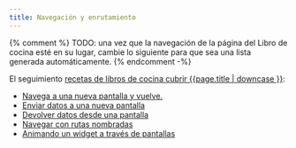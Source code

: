 ```yaml
---
title: Navegación y enrutamiento
---
```


{% comment %}
TODO: una vez que la navegación de la página del Libro de cocina esté en su lugar, cambie lo siguiente para que sea una lista generada automáticamente.
{% endcomment -%}

El seguimiento [recetas de libros de cocina cubrir {{page.title | downcase }}][cookbook]:

* [Navega a una nueva pantalla y vuelve.](/docs/cookbook/navigation/navigation-basics)
* [Enviar datos a una nueva pantalla](/docs/cookbook/navigation/passing-data)
* [Devolver datos desde una pantalla](/docs/cookbook/navigation/returning-data)
* [Navegar con rutas nombradas](/docs/cookbook/navigation/named-routes)
* [Animando un widget a través de pantallas](/docs/cookbook/navigation/hero-animations)

[cookbook]: /docs/cookbook#navigation
